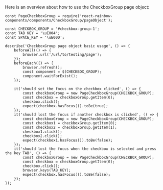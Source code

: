 Here is an overview about how to use the CheckboxGroup page object:

    const PageCheckboxGroup = require('react-rainbow-components/components/CheckboxGroup/pageObject');

    const CHECKBOX_GROUP = '#checkbox-group-1';
    const TAB_KEY = '\uE004';
    const SPACE_KEY = '\uE00D';

    describe('CheckboxGroup page object basic usage', () => {
        beforeAll(() => {
            browser.url('/url/to/testing/page');
        });
        beforeEach(() => {
            browser.refresh();
            const component = $(CHECKBOX_GROUP);
            component.waitForExist();
        });

        it('should set the focus on the checkbox clicked', () => {
            const checkboxGroup = new PageCheckboxGroup(CHECKBOX_GROUP);
            const checkbox = checkboxGroup.getItem(0);
            checkbox.click();
            expect(checkbox.hasFocus()).toBe(true);
        });
        it('should lost the focus if another checkbox is clicked', () => {
            const checkboxGroup = new PageCheckboxGroup(CHECKBOX_GROUP);
            const checkbox1 = checkboxGroup.getItem(0);
            const checkbox2 = checkboxGroup.getItem(1);
            checkbox1.click();
            checkbox2.click();
            expect(checkbox1.hasFocus()).toBe(false);
        });
        it('should lost the focus when the checkbox is selected and press the key TAB', () => {
            const checkboxGroup = new PageCheckboxGroup(CHECKBOX_GROUP);
            const checkbox = checkboxGroup.getItem(0);
            checkbox.click();
            browser.keys(TAB_KEY);
            expect(checkbox.hasFocus()).toBe(false);
        });
    });
